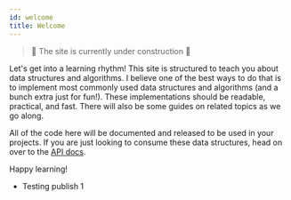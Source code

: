 ```yaml
---
id: welcome
title: Welcome
---
```


> 🚧 The site is currently under construction 🚧

Let's get into a learning rhythm! This site is structured to teach you about
data structures and algorithms. I believe one of the best ways to do that is
to implement most commonly used data structures and algorithms (and a
bunch extra just for fun!). These implementations should be readable,
practical, and fast. There will also be some guides on related topics as we go
along.

All of the code here will be documented and released to be used in your
projects. If you are just looking to consume these data structures, head on
over to the [API docs](usage).

Happy learning!

- Testing publish 1
